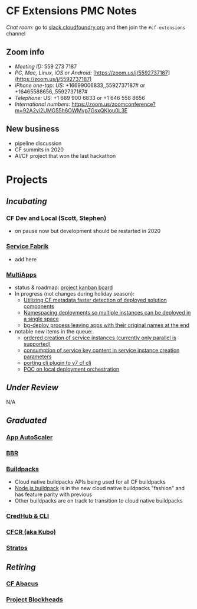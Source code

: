 # CF Extensions PMC Notes

*Chat room:* go to [slack.cloudfoundry.org](https://slack.cloudfoundry.org) and then join the `#cf-extensions` channel

## Zoom info

- *Meeting ID:* 559 273 7187
- *PC, Mac, Linux, iOS or Android:* [https://zoom.us/j/5592737187](https://zoom.us/j/5592737187)
- *iPhone one-tap: US:* +16699006833,,5592737187#  or +16465588656,,5592737187# 
- *Telephone:* US: +1 669 900 6833  or +1 646 558 8656 
- *International numbers:* https://zoom.us/zoomconference?m=92A2yi2UMG55h6OWMvp7GsxQKIou0L3E

## New business

- pipeline discussion
- CF summits in 2020
- AI/CF project that won the last hackathon

# Projects

## _Incubating_

### CF Dev and Local (Scott, Stephen)

- on pause now but development should be restarted in 2020

### [Service Fabrik](https://github.com/cloudfoundry-incubator/service-fabrik-broker)

- add here

### [MultiApps](https://github.com/cloudfoundry-incubator/multiapps-cli-plugin)
- status & roadmap: [project kanban board](https://github.com/cloudfoundry-incubator/multiapps-cli-plugin/projects/1)
- In progress (not changes during holiday season):
  - [Utilizing CF metadata faster detection of deployed solution components](https://github.com/cloudfoundry-incubator/multiapps-cli-plugin/projects/1#card-31735006)
  - [Namespacing deployments so multiple instances can be deployed in a single space](https://github.com/cloudfoundry-incubator/multiapps-cli-plugin/projects/1#card-31735054)
  - [bg-deploy process leaving apps with their original names at the end](https://github.com/cloudfoundry-incubator/multiapps-cli-plugin/projects/1#card-31735242)
- notable new items in the queue:
  - [ordered creation of service instances (currently only parallel is supported)](https://github.com/cloudfoundry-incubator/multiapps-cli-plugin/projects/1#card-31736147)
  - [consumption of service key content in service instance creation parameters](https://github.com/cloudfoundry-incubator/multiapps-cli-plugin/projects/1#card-31735950)
  - [porting cli plugin to v7 cf cli](https://github.com/cloudfoundry-incubator/multiapps-cli-plugin/projects/1#card-31735582)
  - [POC on local deployment orchestration](https://github.com/cloudfoundry-incubator/multiapps-cli-plugin/projects/1#card-31739721)


## _Under Review_

N/A

## _Graduated_

### [App AutoScaler](https://github.com/cloudfoundry/app-autoscaler)
### [BBR](https://github.com/cloudfoundry-incubator/bosh-backup-and-restore)
### [Buildpacks](https://buildpacks.io/)
* Cloud native buildpacks APIs being used for all CF buildpacks
* [Node.js buildpack](https://github.com/cloudfoundry/nodejs-cnb) is in the new cloud native buildpacks "fashion" and has feature parity with previous
* Other buildpacks are on track to transition to cloud native buildpacks
### [CredHub & CLI](https://github.com/cloudfoundry-incubator/credhub)
### [CFCR (aka Kubo)](https://github.com/cloudfoundry-incubator/cfcr-home)
### [Stratos](https://github.com/cloudfoundry/stratos)

## _Retiring_

### [CF Abacus](https://github.com/cloudfoundry-incubator/cf-abacus)
### [Project Blockheads](https://github.com/cloudfoundry-incubator/blockhead)
